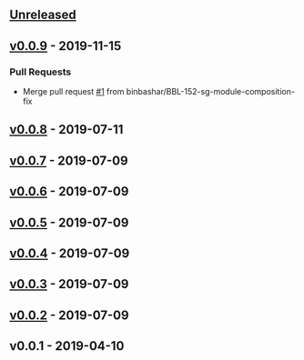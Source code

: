 <a name="unreleased"></a>
## [Unreleased]


<a name="v0.0.9"></a>
## [v0.0.9] - 2019-11-15
### Pull Requests
- Merge pull request [#1](https://github.com/binbashar/terraform-aws-pritunl-openvpn/issues/1) from binbashar/BBL-152-sg-module-composition-fix


<a name="v0.0.8"></a>
## [v0.0.8] - 2019-07-11

<a name="v0.0.7"></a>
## [v0.0.7] - 2019-07-09

<a name="v0.0.6"></a>
## [v0.0.6] - 2019-07-09

<a name="v0.0.5"></a>
## [v0.0.5] - 2019-07-09

<a name="v0.0.4"></a>
## [v0.0.4] - 2019-07-09

<a name="v0.0.3"></a>
## [v0.0.3] - 2019-07-09

<a name="v0.0.2"></a>
## [v0.0.2] - 2019-07-09

<a name="v0.0.1"></a>
## v0.0.1 - 2019-04-10

[Unreleased]: https://github.com/binbashar/terraform-aws-pritunl-openvpn/compare/v0.0.9...HEAD
[v0.0.9]: https://github.com/binbashar/terraform-aws-pritunl-openvpn/compare/v0.0.8...v0.0.9
[v0.0.8]: https://github.com/binbashar/terraform-aws-pritunl-openvpn/compare/v0.0.7...v0.0.8
[v0.0.7]: https://github.com/binbashar/terraform-aws-pritunl-openvpn/compare/v0.0.6...v0.0.7
[v0.0.6]: https://github.com/binbashar/terraform-aws-pritunl-openvpn/compare/v0.0.5...v0.0.6
[v0.0.5]: https://github.com/binbashar/terraform-aws-pritunl-openvpn/compare/v0.0.4...v0.0.5
[v0.0.4]: https://github.com/binbashar/terraform-aws-pritunl-openvpn/compare/v0.0.3...v0.0.4
[v0.0.3]: https://github.com/binbashar/terraform-aws-pritunl-openvpn/compare/v0.0.2...v0.0.3
[v0.0.2]: https://github.com/binbashar/terraform-aws-pritunl-openvpn/compare/v0.0.1...v0.0.2
